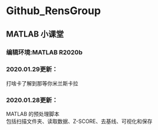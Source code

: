 # Github_RensGroup
 ## MATLAB 小课堂
 ### 编辑环境:MATLAB R2020b
 
 ### 2020.01.29更新：
 打啥卡了解到那等你米兰斯卡拉
 
 ### 2020.01.28更新：
 MATLAB 的预处理脚本<br>包括扫描文件夹、读取数据、Z-SCORE、去基线、可视化和保存
